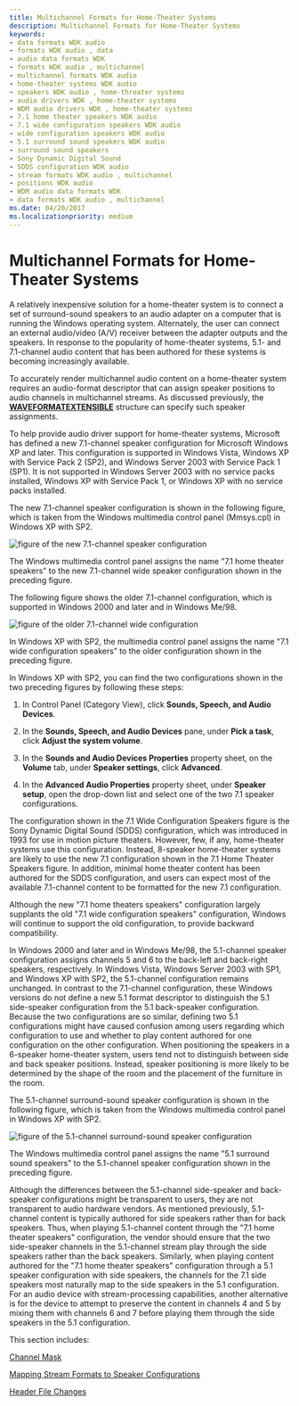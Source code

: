 ```yaml
---
title: Multichannel Formats for Home-Theater Systems
description: Multichannel Formats for Home-Theater Systems
keywords:
- data formats WDK audio
- formats WDK audio , data
- audio data formats WDK
- formats WDK audio , multichannel
- multichannel formats WDK audio
- home-theater systems WDK audio
- speakers WDK audio , home-threater systems
- audio drivers WDK , home-theater systems
- WDM audio drivers WDK , home-theater systems
- 7.1 home theater speakers WDK audio
- 7.1 wide configuration speakers WDK audio
- wide configuration speakers WDK audio
- 5.1 surround sound speakers WDK audio
- surround sound speakers
- Sony Dynamic Digital Sound
- SDDS configuration WDK audio
- stream formats WDK audio , multichannel
- positions WDK audio
- WDM audio data formats WDK
- data formats WDK audio , multichannel
ms.date: 04/20/2017
ms.localizationpriority: medium
---
```


# Multichannel Formats for Home-Theater Systems


A relatively inexpensive solution for a home-theater system is to connect a set of surround-sound speakers to an audio adapter on a computer that is running the Windows operating system. Alternately, the user can connect an external audio/video (A/V) receiver between the adapter outputs and the speakers. In response to the popularity of home-theater systems, 5.1- and 7.1-channel audio content that has been authored for these systems is becoming increasingly available.

To accurately render multichannel audio content on a home-theater system requires an audio-format descriptor that can assign speaker positions to audio channels in multichannel streams. As discussed previously, the [**WAVEFORMATEXTENSIBLE**](/windows-hardware/drivers/ddi/ksmedia/ns-ksmedia-waveformatextensible) structure can specify such speaker assignments.

To help provide audio driver support for home-theater systems, Microsoft has defined a new 7.1-channel speaker configuration for Microsoft Windows XP and later. This configuration is supported in Windows Vista, Windows XP with Service Pack 2 (SP2), and Windows Server 2003 with Service Pack 1 (SP1). It is not supported in Windows Server 2003 with no service packs installed, Windows XP with Service Pack 1, or Windows XP with no service packs installed.

The new 7.1-channel speaker configuration is shown in the following figure, which is taken from the Windows multimedia control panel (Mmsys.cpl) in Windows XP with SP2.

![figure of the new 7.1-channel speaker configuration ](images/spkrcfg1new.gif)

The Windows multimedia control panel assigns the name "7.1 home theater speakers" to the new 7.1-channel wide speaker configuration shown in the preceding figure.

The following figure shows the older 7.1-channel configuration, which is supported in Windows 2000 and later and in Windows Me/98.

![figure of the older 7.1-channel wide configuration](images/spkrcfg1old.gif)

In Windows XP with SP2, the multimedia control panel assigns the name "7.1 wide configuration speakers" to the older configuration shown in the preceding figure.

In Windows XP with SP2, you can find the two configurations shown in the two preceding figures by following these steps:

1.  In Control Panel (Category View), click **Sounds, Speech, and Audio Devices**.

2.  In the **Sounds, Speech, and Audio Devices** pane, under **Pick a task**, click **Adjust the system volume**.

3.  In the **Sounds and Audio Devices Properties** property sheet, on the **Volume** tab, under **Speaker settings**, click **Advanced**.

4.  In the **Advanced Audio Properties** property sheet, under **Speaker setup**, open the drop-down list and select one of the two 7.1 speaker configurations.

The configuration shown in the 7.1 Wide Configuration Speakers figure is the Sony Dynamic Digital Sound (SDDS) configuration, which was introduced in 1993 for use in motion picture theaters. However, few, if any, home-theater systems use this configuration. Instead, 8-speaker home-theater systems are likely to use the new 7.1 configuration shown in the 7.1 Home Theater Speakers figure. In addition, minimal home theater content has been authored for the SDDS configuration, and users can expect most of the available 7.1-channel content to be formatted for the new 7.1 configuration.

Although the new "7.1 home theaters speakers" configuration largely supplants the old "7.1 wide configuration speakers" configuration, Windows will continue to support the old configuration, to provide backward compatibility.

In Windows 2000 and later and in Windows Me/98, the 5.1-channel speaker configuration assigns channels 5 and 6 to the back-left and back-right speakers, respectively. In Windows Vista, Windows Server 2003 with SP1, and Windows XP with SP2, the 5.1-channel configuration remains unchanged. In contrast to the 7.1-channel configuration, these Windows versions do not define a new 5.1 format descriptor to distinguish the 5.1 side-speaker configuration from the 5.1 back-speaker configuration. Because the two configurations are so similar, defining two 5.1 configurations might have caused confusion among users regarding which configuration to use and whether to play content authored for one configuration on the other configuration. When positioning the speakers in a 6-speaker home-theater system, users tend not to distinguish between side and back speaker positions. Instead, speaker positioning is more likely to be determined by the shape of the room and the placement of the furniture in the room.

The 5.1-channel surround-sound speaker configuration is shown in the following figure, which is taken from the Windows multimedia control panel in Windows XP with SP2.

![figure of the 5.1-channel surround-sound speaker configuration ](images/spkrcfg2.gif)

The Windows multimedia control panel assigns the name "5.1 surround sound speakers" to the 5.1-channel speaker configuration shown in the preceding figure.

Although the differences between the 5.1-channel side-speaker and back-speaker configurations might be transparent to users, they are not transparent to audio hardware vendors. As mentioned previously, 5.1-channel content is typically authored for side speakers rather than for back speakers. Thus, when playing 5.1-channel content through the "7.1 home theater speakers" configuration, the vendor should ensure that the two side-speaker channels in the 5.1-channel stream play through the side speakers rather than the back speakers. Similarly, when playing content authored for the "7.1 home theater speakers" configuration through a 5.1 speaker configuration with side speakers, the channels for the 7.1 side speakers most naturally map to the side speakers in the 5.1 configuration. For an audio device with stream-processing capabilities, another alternative is for the device to attempt to preserve the content in channels 4 and 5 by mixing them with channels 6 and 7 before playing them through the side speakers in the 5.1 configuration.

This section includes:

[Channel Mask](channel-mask.md)

[Mapping Stream Formats to Speaker Configurations](mapping-stream-formats-to-speaker-configurations.md)

[Header File Changes](header-file-changes.md)

 

